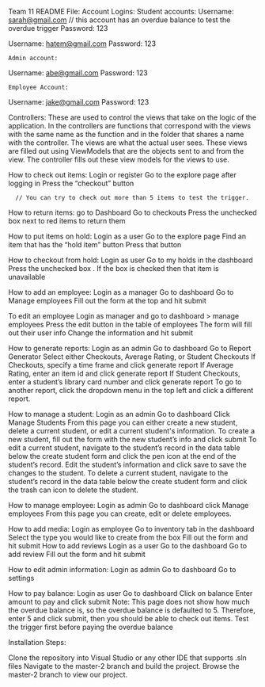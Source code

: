 Team 11 README File:
Account Logins:
	Student accounts:
Username: sarah@gmail.com // this account has an overdue balance to test the overdue trigger
Password: 123
	
Username: hatem@gmail.com
Password: 123

	Admin account:
Username: abe@gmail.com
Password: 123

	Employee Account:
Username: jake@gmail.com
Password: 123

Controllers: 
These are used to control the views that take on the logic of the application. In the controllers are functions that correspond with the views with the same name as the function and in the folder that shares a name with the controller. The views are what the actual user sees. These views are filled out using ViewModels that are the objects sent to and from the view. The controller  fills out these view models for the views to use. 
	
How to check out items:
Login or register
Go to the explore page after logging in
Press the “checkout” button 
	
      // You can try to check out more than 5 items to test the trigger.

How to return items:
go to Dashboard
Go to checkouts
Press the unchecked box next to red items to return them

How to put items on hold:
Login as a user
Go to the explore page
Find an item that has the “hold item” button
Press that button



How to checkout from hold:
Login as user
Go to my holds in the dashboard
Press the unchecked box . If the box is checked then that item is unavailable

How to add an employee:
Login as a manager
Go to dashboard 
Go to Manage employees
Fill out the form at the top and hit submit

To edit an employee
Login as manager and go to dashboard > manage employees
Press the edit button in the table of employees 
The form will fill out their user info
Change the information and hit submit

How to generate reports:
Login as an admin
Go to dashboard
Go to Report Generator
Select either Checkouts, Average Rating, or Student Checkouts
If Checkouts, specify a time frame and click generate report
If Average Rating, enter an item id and click generate report
If Student Checkouts, enter a student’s library card number and click generate report
To go to another report, click the dropdown menu in the top left and click a different report.
 
How to manage a student: 
Login as an admin
Go to dashboard
Click Manage Students
From this page you can either create a new student, delete a current student, or edit a current student's information. 
To create a new student, fill out the form with the new student’s info and click submit
To edit a current student, navigate to the student’s record in the data table below the create student form and click the pen icon at the end of the student’s record. Edit the student’s information and click save to save the changes to the student.
To delete a current student, navigate to the student’s record in the data table below the create student form and click the trash can icon to delete the student. 

How to manage employee:
Login as admin
 Go to dashboard 
 click Manage employees 
 From this page you can create, edit or delete employees.


How to add media:
Login as employee
Go to inventory tab in the dashboard
Select the type you would like to create from the box
Fill out the form and hit submit
How to add reviews
Login as a user
Go to the dashboard
Go to add review
Fill out the form and hit submit

How to edit admin information:
Login as admin
Go to dashboard
Go to settings

How to pay balance:
Login as user
Go to dashboard
Click on balance
Enter amount to pay and click submit
Note: This page does not show how much the overdue balance is, so the overdue balance is defaulted to 5. Therefore, enter 5 and click submit, then you should be able to check out items. Test the trigger first before paying the overdue balance


Installation Steps:

Clone the repository into Visual Studio or any other IDE that supports .sln files
Navigate to the master-2 branch and build the project.
Browse the master-2 branch to view our project. 

	



